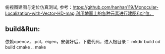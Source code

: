 俯视图建图与定位仿真测试, 参考：https://github.com/hanhan119/Monocular-Localization-with-Vector-HD-map,利用地面上的各种元素进行建图和定位。

## build&Run:
依赖opencv， pcl，eigen，安装好后，下载代码，进入根目录：
mkdir build
cd build
cmake ..
make







